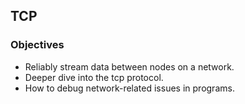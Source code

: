 ## TCP

### Objectives
- Reliably stream data between nodes on a network.
- Deeper dive into the tcp protocol.
- How to debug network-related issues in programs.